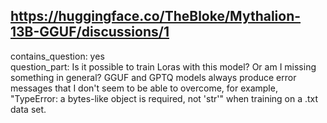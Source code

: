 ## https://huggingface.co/TheBloke/Mythalion-13B-GGUF/discussions/1

contains_question: yes  
question_part: Is it possible to train Loras with this model? Or am I missing something in general? GGUF and GPTQ models always produce error messages that I don't seem to be able to overcome, for example, "TypeError: a bytes-like object is required, not 'str'" when training on a .txt data set.